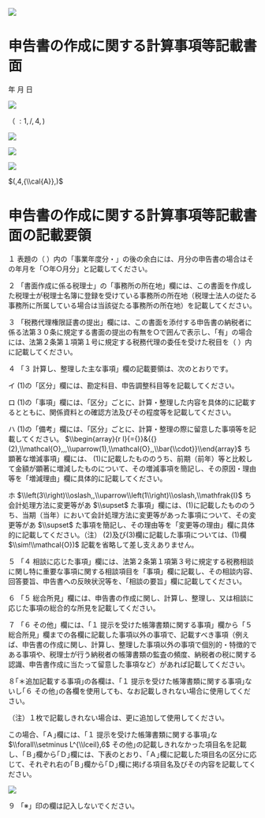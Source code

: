 ![](https://www.nta.go.jp/tmp/5cd505c0-cbcb-47f3-b789-e0d66a5103c2/images/c235627e6bef2216f52204bc97e29012d87ef78cae10002a7cc9cdde8ee2813e.jpg)

# 申告書の作成に関する計算事項等記載書面

年 月 日

![](https://www.nta.go.jp/tmp/5cd505c0-cbcb-47f3-b789-e0d66a5103c2/images/a7e4bd5cde40d9c4c8f693b1c2aef5df67d2afa65325c2c6f1d00e92e3722573.jpg)

（ $:1,/,4,)$

![](https://www.nta.go.jp/tmp/5cd505c0-cbcb-47f3-b789-e0d66a5103c2/images/2d242d24edcac7f3502928e63ec2a8494498b1a48dd91becaa6442fea0ae8e2b.jpg)

![](https://www.nta.go.jp/tmp/5cd505c0-cbcb-47f3-b789-e0d66a5103c2/images/e9d1ec9232a1f516a9099e7c94b67a177ae348eaad6aa396c8fbfe1e59465321.jpg)

![](https://www.nta.go.jp/tmp/5cd505c0-cbcb-47f3-b789-e0d66a5103c2/images/87151e23d74a75bd2cc9e1f8037ac86f7a3d22021c2bfd2d7f7687ee5c439fd0.jpg)

$(,4,{\\cal{A}},)$

# 申告書の作成に関する計算事項等記載書面の記載要領

１ 表題の（ ）内の「事業年度分・」の後の余白には、月分の申告書の場合はその年月を「○年○月分」と記載してください。

２ 「書面作成に係る税理士」の「事務所の所在地」欄には、この書面を作成した税理士が税理士名簿に登録を受けている事務所の所在地（税理士法人の従たる事務所に所属している場合は当該従たる事務所の所在地）を記載してください。

３ 「税務代理権限証書の提出」欄には、この書面を添付する申告書の納税者に係る法第３０条に規定する書面の提出の有無を○で囲んで表示し、「有」の場合には、法第２条第１項第１号に規定する税務代理の委任を受けた税目を（ ）内に記載してください。

４ 「３ 計算し、整理した主な事項」欄の記載要領は、次のとおりです。

イ (1)の「区分」欄には、勘定科目、申告調整科目等を記載してください。

ロ (1)の「事項」欄には、「区分」ごとに、計算・整理した内容を具体的に記載するとともに、関係資料との確認方法及びその程度等を記載してください。

ハ (1)の「備考」欄には、「区分」ごとに、計算・整理の際に留意した事項等を記載してください。 $\\begin{array}{r l}{={}}&{{}(2),\\mathcal{O},,,\\uparrow(1),\\mathcal{O},,\\bar{\\cdot}}\\end{array}$ ち顕著な増減事項」欄には、 (1)に記載したもののうち、前期（前年）等と比較して金額が顕著に増減したものについて、その増減事項を簡記し、その原因・理由等を「増減理由」欄に具体的に記載してください。

ホ $\\left(3\\right)\\oslash,,\\uparrow\\left(1\\right)\\oslash,\\mathfrak{I}$ ち会計処理方法に変更等があ $\\supset$ た事項」欄には、(1)に記載したもののうち、当期（当年）において会計処理方法に変更等があった事項について、その変更等があ $\\supset$ た事項を簡記し、その理由等を「変更等の理由」欄に具体的に記載してください。（注） (2)及び(3)欄に記載した事項については、(1)欄 $\\sim!\\mathcal{O})$ 記載を省略して差し支えありません。

５ 「４ 相談に応じた事項」欄には、法第２条第１項第３号に規定する税務相談に関し特に重要な事項に関する相談項目を「事項」欄に記載し、その相談内容、回答要旨、申告書への反映状況等を、「相談の要旨」欄に記載してください。

６ 「５ 総合所見」欄には、申告書の作成に関し、計算し、整理し、又は相談に応じた事項の総合的な所見を記載してください。

７ 「６ その他」欄には、「１ 提示を受けた帳簿書類に関する事項」欄から「５ 総合所見」欄までの各欄に記載した事項以外の事項で、記載すべき事項（例えば、申告書の作成に関し、計算し、整理した事項以外の事項で個別的・特徴的である事項や、税理士が行う納税者の帳簿書類の監査の頻度、納税者の税に関する認識、申告書作成に当たって留意した事項など）があれば記載してください。

８｢＊追加記載する事項｣の各欄は、｢１ 提示を受けた帳簿書類に関する事項｣ないし｢６ その他｣の各欄を使用しても、なお記載しきれない場合に使用してください。

（注）１枚で記載しきれない場合は、更に追加して使用してください。

この場合、｢Ａ｣欄には、｢１ 提示を受けた帳簿書類に関する事項｣な $\\forall\\setminus L^{\\lceil},6$ その他｣の記載しきれなかった項目名を記載し、｢Ｂ｣欄から｢Ｄ｣欄には、下表のとおり、｢Ａ｣欄に記載した項目名の区分に応じて、それぞれ右の｢Ｂ｣欄から｢Ｄ｣欄に掲げる項目名及びその内容を記載してください。

![](https://www.nta.go.jp/tmp/5cd505c0-cbcb-47f3-b789-e0d66a5103c2/images/7ece13251ae1634bb67132ed3bbd9391969b33fd1a5b7113731d18ab3eadb565.jpg)

９ 「※」印の欄は記入しないでください。